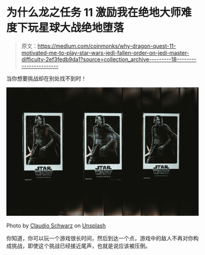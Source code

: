 # 为什么龙之任务 11 激励我在绝地大师难度下玩星球大战绝地堕落

> 原文：<https://medium.com/coinmonks/why-dragon-quest-11-motivated-me-to-play-star-wars-jedi-fallen-order-on-jedi-master-difficulty-2ef3fedb9da1?source=collection_archive---------18----------------------->

当你想要挑战却在别处找不到时！

![](img/b6e77e6d0a0a2dc8e53692e6772334be.png)

Photo by [Claudio Schwarz](https://unsplash.com/@purzlbaum?utm_source=medium&utm_medium=referral) on [Unsplash](https://unsplash.com?utm_source=medium&utm_medium=referral)

你知道，你可以玩一个游戏很长时间，然后到达一个点，游戏中的敌人不再对你构成挑战，即使这个挑战已经接近尾声，也就是说应该被压倒。